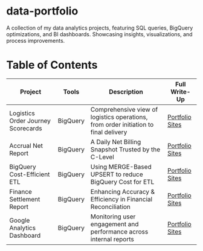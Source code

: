 # data-portfolio
A collection of my data analytics projects, featuring SQL queries, BigQuery optimizations, and BI dashboards. Showcasing insights, visualizations, and process improvements.

# Table of Contents

| Project                    | Tools        | Description                              | Full Write-Up                          |
|----------------------------|--------------|------------------------------------------|----------------------------------------|
| Logistics Order Journey Scorecards    | BigQuery     | Comprehensive view of logistics operations, from order initiation to final delivery  | [Portfolio Sites](https://www.aditoworks.my.id/portfolio/logistics-order-journey-scorecards)                   |
| Accrual Net Report      | BigQuery     | A Daily Net Billing Snapshot Trusted by the C-Level                    | [Portfolio Sites](https://www.aditoworks.my.id/portfolio/accrual-net-report)                   |
| BigQuery Cost-Efficient ETL      | BigQuery     | Using MERGE-Based UPSERT to reduce BigQuery Cost for ETL              | [Portfolio Sites](https://www.aditoworks.my.id/portfolio/how-to-optimize-bigquery-cost)                   |
| Finance Settlement Report      | BigQuery     | Enhancing Accuracy & Efficiency in Financial Reconciliation              | [Portfolio Sites](https://www.aditoworks.my.id/portfolio/finance-settlement-report)                   |
| Google Analytics Dashboard      | BigQuery     | Monitoring user engagement and performance across internal reports              | [Portfolio Sites](https://www.aditoworks.my.id/portfolio/google-analytic-dashboard)                   |
